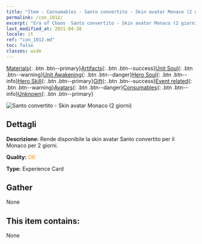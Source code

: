 ```yaml
---
title: "Item - Consumables - Santo convertito - Skin avatar Monaco (2 giorni)"
permalink: /con_1012/
excerpt: "Era of Chaos  Santo convertito - Skin avatar Monaco (2 giorni)"
last_modified_at: 2021-04-28
locale: it
ref: "con_1012.md"
toc: false
classes: wide
---
```

 [Materials](/ItemsIT/){: .btn .btn--primary}[Artifacts](/ItemsIT/Artifacts/){: .btn .btn--success}[Unit Soul](/ItemsIT/UnitSoul/){: .btn .btn--warning}[Unit Awakening](/ItemsIT/UnitAwakening/){: .btn .btn--danger}[Hero Soul](/ItemsIT/HeroSoul/){: .btn .btn--info}[Hero Skill](/ItemsIT/HeroSkill/){: .btn .btn--primary}[Gift](/ItemsIT/Gift/){: .btn .btn--success}[Event related](/ItemsIT/Events/){: .btn .btn--warning}[Avatars](/ItemsIT/Avatars/){: .btn .btn--danger}[Consumables](/ItemsIT/Consumables/){: .btn .btn--info}[Unknown](/ItemsIT/Unknown/){: .btn .btn--primary}

 ![Santo convertito - Skin avatar Monaco (2 giorni)](/images/u/ti_senglvshengdan.jpg)

## Dettagli
 **Descrizione:** Rende disponibile la skin avatar Santo convertito per il Monaco per 2 giorni.

 **Quality:** <span style="color: #FF8C00">OK</span>

 **Type:** Experience Card

## Gather

  None

## This item contains:

  None

